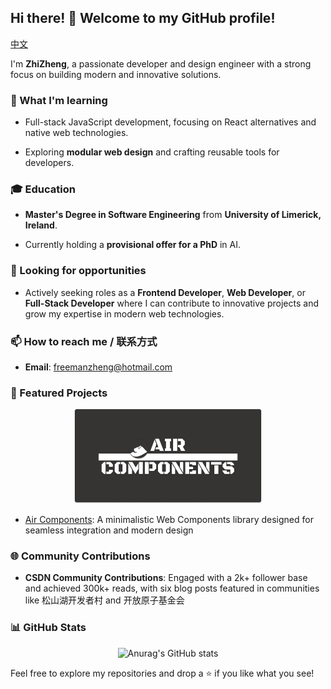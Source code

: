 ## Hi there! 👋 Welcome to my GitHub profile!

[中文](https://github.com/SisyphusZheng/SisyphusZheng/blob/main/README_CN.md)

I'm **ZhiZheng**, a passionate developer and design engineer with a strong focus on building modern and innovative solutions.

### 🌱 What I'm learning

- Full-stack JavaScript development, focusing on React alternatives and native web technologies.  

- Exploring **modular web design** and crafting reusable tools for developers.  

### 🎓 Education

- **Master's Degree in Software Engineering** from **University of Limerick, Ireland**.  

- Currently holding a **provisional offer for a PhD** in AI.  

### 💼 Looking for opportunities

- Actively seeking roles as a **Frontend Developer**, **Web Developer**, or **Full-Stack Developer** where I can contribute to innovative projects and grow my expertise in modern web technologies.  

### 📫 How to reach me / 联系方式

- **Email**: [freemanzheng@hotmail.com](freemanzheng@hotmail.com)

### 🌟 Featured Projects

 <div style="text-align: center;">
  <img src="assets/air-components-board.png" alt="Social Board" width="300" />
</div>

- [Air Components](https://github.com/SisyphusZheng/air-components): A minimalistic Web Components library designed for seamless integration and modern design

### 🌐 Community Contributions

- **CSDN Community Contributions**: Engaged with a 2k+ follower base and achieved 300k+ reads, with six blog posts featured in communities like 松山湖开发者村 and 开放原子基金会

### 📊 GitHub Stats

<div style="text-align: center;">
    <img src="https://github-readme-stats.vercel.app/api?username=SisyphusZheng" alt="Anurag's GitHub stats" width="300" />
</div>

Feel free to explore my repositories and drop a ⭐ if you like what you see!
